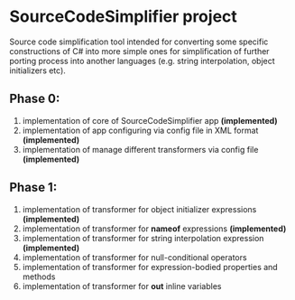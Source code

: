 # SourceCodeSimplifier project

Source code simplification tool intended for converting some specific constructions of C# into more simple ones for simplification of further porting process into another languages (e.g. string interpolation, object initializers etc).

## Phase 0:

1. implementation of core of SourceCodeSimplifier app **(implemented)**
1. implementation of app configuring via config file in XML format **(implemented)**
1. implementation of manage different transformers via config file **(implemented)**

## Phase 1:

1. implementation of transformer for object initializer expressions **(implemented)**
1. implementation of transformer for **nameof** expressions **(implemented)**
1. implementation of transformer for string interpolation expression **(implemented)**
1. implementation of transformer for null-conditional operators
1. implementation of transformer for expression-bodied properties and methods
1. implementation of transformer for **out** inline variables
